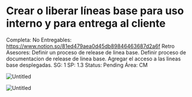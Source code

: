 # Crear o liberar líneas base para uso interno y para entrega al cliente

Completa: No
Entregables: https://www.notion.so/81ed479aea0d45db89846463687d2a6f 
Retro Asesores: Definir un proceso de release de linea base. Definir proceso de documentacion de release de linea base. Agregar el acceso a las lineas base desplegadas.
SG: 1
SP: 1.3
Status: Pending
Área: CM

![Untitled](Crear%20o%20liberar%20li%CC%81neas%20base%20para%20uso%20interno%20y%20pa%207a7d9569cc7644c4a2caa78598a1524f/Untitled.png)

![Untitled](Crear%20o%20liberar%20li%CC%81neas%20base%20para%20uso%20interno%20y%20pa%207a7d9569cc7644c4a2caa78598a1524f/Untitled%201.png)
